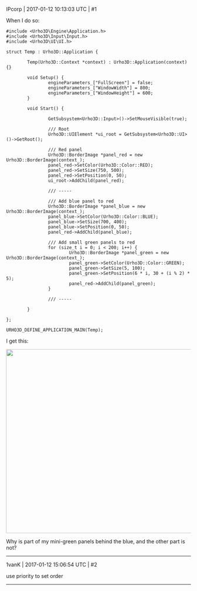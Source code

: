 IPcorp | 2017-01-12 10:13:03 UTC | #1

When I do so:

    #include <Urho3D\Engine\Application.h>
    #include <Urho3D\Input\Input.h>
    #include <Urho3D\UI\UI.h>

    struct Temp : Urho3D::Application {

    		Temp(Urho3D::Context *context) : Urho3D::Application(context) {}

    		void Setup() {
    				engineParameters_["FullScreen"] = false;
    				engineParameters_["WindowWidth"] = 800;
    				engineParameters_["WindowHeight"] = 600;
    		}

    		void Start() {

    				GetSubsystem<Urho3D::Input>()->SetMouseVisible(true);

    				/// Root
    				Urho3D::UIElement *ui_root = GetSubsystem<Urho3D::UI>()->GetRoot();

    				/// Red panel
    				Urho3D::BorderImage *panel_red = new Urho3D::BorderImage(context_);
    				panel_red->SetColor(Urho3D::Color::RED);
    				panel_red->SetSize(750, 500);
    				panel_red->SetPosition(0, 50);
    				ui_root->AddChild(panel_red);

    				/// -----

    				/// Add blue panel to red
    				Urho3D::BorderImage *panel_blue = new Urho3D::BorderImage(context_);
    				panel_blue->SetColor(Urho3D::Color::BLUE);
    				panel_blue->SetSize(700, 400);
    				panel_blue->SetPosition(0, 50);
    				panel_red->AddChild(panel_blue);

    				/// Add small green panels to red
    				for (size_t i = 0; i < 200; i++) {
    						Urho3D::BorderImage *panel_green = new Urho3D::BorderImage(context_);
    						panel_green->SetColor(Urho3D::Color::GREEN);
    						panel_green->SetSize(5, 100);
    						panel_green->SetPosition(6 * i, 30 + (i % 2) * 5);
    						panel_red->AddChild(panel_green);
    				}

    				/// -----

    		}

    };

    URHO3D_DEFINE_APPLICATION_MAIN(Temp);

I get this:

<img src="//cdck-file-uploads-global.s3.dualstack.us-west-2.amazonaws.com/standard17/uploads/urho3d/original/1X/4ed4e1dfc438c3270f7de93a7074710394f04bca.JPG" width="665" height="500">

Why is part of my mini-green panels behind the blue, and the other part is not?

-------------------------

1vanK | 2017-01-12 15:06:54 UTC | #2

use priority to set order

-------------------------

